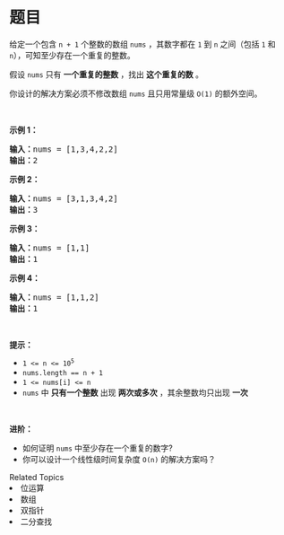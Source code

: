 # 题目
<p>给定一个包含 <code>n + 1</code> 个整数的数组 <code>nums</code> ，其数字都在 <code>1</code> 到 <code>n</code><em> </em>之间（包括 <code>1</code> 和 <code>n</code>），可知至少存在一个重复的整数。</p>

<p>假设 <code>nums</code> 只有 <strong>一个重复的整数</strong> ，找出 <strong>这个重复的数</strong> 。</p>

<p>你设计的解决方案必须不修改数组 <code>nums</code> 且只用常量级 <code>O(1)</code> 的额外空间。</p>

<p> </p>

<p><strong>示例 1：</strong></p>

<pre>
<strong>输入：</strong>nums = [1,3,4,2,2]
<strong>输出：</strong>2
</pre>

<p><strong>示例 2：</strong></p>

<pre>
<strong>输入：</strong>nums = [3,1,3,4,2]
<strong>输出：</strong>3
</pre>

<p><strong>示例 3：</strong></p>

<pre>
<strong>输入：</strong>nums = [1,1]
<strong>输出：</strong>1
</pre>

<p><strong>示例 4：</strong></p>

<pre>
<strong>输入：</strong>nums = [1,1,2]
<strong>输出：</strong>1
</pre>

<p> </p>

<p><strong>提示：</strong></p>

<ul>
	<li><code>1 <= n <= 10<sup>5</sup></code></li>
	<li><code>nums.length == n + 1</code></li>
	<li><code>1 <= nums[i] <= n</code></li>
	<li><code>nums</code> 中 <strong>只有一个整数</strong> 出现 <strong>两次或多次</strong> ，其余整数均只出现 <strong>一次</strong></li>
</ul>

<p> </p>

<p><b>进阶：</b></p>

<ul>
	<li>如何证明 <code>nums</code> 中至少存在一个重复的数字?</li>
	<li>你可以设计一个线性级时间复杂度 <code>O(n)</code> 的解决方案吗？</li>
</ul>
<div><div>Related Topics</div><div><li>位运算</li><li>数组</li><li>双指针</li><li>二分查找</li></div></div>